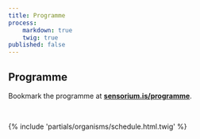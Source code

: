 ```yaml
---
title: Programme
process:
    markdown: true
    twig: true
published: false
---
```


<h2>Programme</h2>

Bookmark the programme at <strong><a href="https://sensorium.is/programme">sensorium.is/programme</a></strong>.

&nbsp;

{% include 'partials/organisms/schedule.html.twig' %}